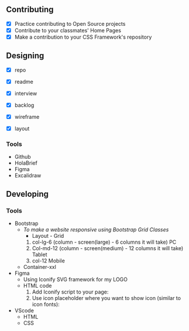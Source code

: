 ## Contributing

- [x] Practice contributing to Open Source projects
- [x] Contribute to your classmates' Home Pages
- [x] Make a contribution to your CSS Framework's repository

## Designing

- [x] repo

- [x] readme

- [x] interview

- [x] backlog

- [x] wireframe

- [x] layout

### Tools

- Github
- HolaBrief
- Figma
- Excalidraw

## Developing

### Tools

- Bootstrap
  - _To make a website responsive using Bootstrap Grid Classes_
    - Layout - Grid
    1. col-lg-6 (column - screen(large) - 6 columns it will take) PC
    2. Col-md-12 (column - screen(medium) - 12 columns it will take) Tablet
    3. col-12 Mobile
  - Container-xxl
- Figma
  - Using Iconify SVG framework for my LOGO
   - HTML code
      1. Add Iconify script to your page:
       <script src="https://code.iconify.design/1/1.0.6/iconify.min.js"></script>
      2. Use icon placeholder where you want to show icon (similar to icon fonts):
      <span class="iconify" data-inline="false" data-icon="dashicons:html" style="font-size: 72px;"></span>
- VScode
  - HTML
  - CSS
